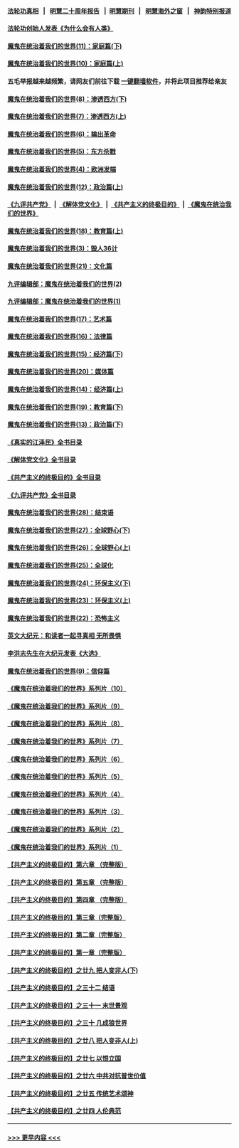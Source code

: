#### [法轮功真相](https://github.com/gfw-breaker/truth/blob/master/README.md?t=0) &nbsp;&nbsp;|&nbsp;&nbsp; [明慧二十周年报告](https://github.com/gfw-breaker/mh-reports/blob/master/README.md?t=0) &nbsp;&nbsp;|&nbsp;&nbsp;[明慧期刊](https://github.com/gfw-breaker/mh-qikan) &nbsp;&nbsp;|&nbsp;&nbsp; [明慧海外之窗](https://github.com/gfw-breaker/mh-news/blob/master/README.md?t=0) &nbsp;&nbsp;|&nbsp;&nbsp; [神韵特别报道](https://github.com/gfw-breaker/mh-news/blob/master/shenyun.md?t=0)
#### [法轮功创始人发表《为什么会有人类》](../pages/nsc422/n13912117.md?t=01291843) 
#### [魔鬼在统治着我们的世界(11)：家庭篇(下)](../pages/nsc422/n10440961.md?t=01291843) 
#### [魔鬼在统治着我们的世界(10)：家庭篇(上)](../pages/nsc422/n10435448.md?t=01291843) 
#### 五毛举报越来越频繁，请网友们前往下载 [一键翻墙软件](https://github.com/gfw-breaker/ssr-accounts)，并将此项目推荐给亲友
#### [魔鬼在统治着我们的世界(8)：渗透西方(下)](../pages/nsc422/n10429603.md?t=01291843) 
#### [魔鬼在统治着我们的世界(7)：渗透西方(上)](../pages/nsc422/n10426013.md?t=01291843) 
#### [魔鬼在统治着我们的世界(6)：输出革命](../pages/nsc422/n10421536.md?t=01291843) 
#### [魔鬼在统治着我们的世界(5)：东方杀戮](../pages/nsc422/n10417707.md?t=01291843) 
#### [魔鬼在统治着我们的世界(4)：欧洲发端](../pages/nsc422/n10414890.md?t=01291843) 
#### [魔鬼在统治着我们的世界(12)：政治篇(上)](../pages/nsc422/n10444576.md?t=01291843) 
#### [《九评共产党》](https://github.com/begood0513/9ping.md/blob/master/README.md) &nbsp;|&nbsp; [《解体党文化》](../../../../jtdwh.md/blob/master/README.md)  &nbsp;|&nbsp; [《共产主义的终极目的》](../../../../gczydzjmd.md/blob/master/README.md) &nbsp;|&nbsp; [《魔鬼在统治我们的世界》](../../../../mgztzwmdsj.md/blob/master/README.md) 
#### [魔鬼在统治着我们的世界(18)：教育篇(上)](../pages/nsc422/n10526970.md?t=01291843) 
#### [魔鬼在统治着我们的世界(3)：毁人36计](../pages/nsc422/n10411583.md?t=01291843) 
#### [魔鬼在统治着我们的世界(21)：文化篇](../pages/nsc422/n10597706.md?t=01291843) 
#### [九评编辑部：魔鬼在统治着我们的世界(2)](../pages/nsc422/n10410036.md?t=01291843) 
#### [九评编辑部：魔鬼在统治着我们的世界(1)](../pages/nsc422/n10406825.md?t=01291843) 
#### [魔鬼在统治着我们的世界(17)：艺术篇](../pages/nsc422/n10499093.md?t=01291843) 
#### [魔鬼在统治着我们的世界(16)：法律篇](../pages/nsc422/n10485969.md?t=01291843) 
#### [魔鬼在统治着我们的世界(15)：经济篇(下)](../pages/nsc422/n10469975.md?t=01291843) 
#### [魔鬼在统治着我们的世界(20)：媒体篇](../pages/nsc422/n10586579.md?t=01291843) 
#### [魔鬼在统治着我们的世界(14)：经济篇(上)](../pages/nsc422/n10457370.md?t=01291843) 
#### [魔鬼在统治着我们的世界(19)：教育篇(下)](../pages/nsc422/n10564808.md?t=01291843) 
#### [魔鬼在统治着我们的世界(13)：政治篇(下)](../pages/nsc422/n10448270.md?t=01291843) 
#### [《真实的江泽民》全书目录](../pages/nsc422/n13721399.md?t=01291843) 
#### [《解体党文化》全书目录](../pages/nsc422/n13721157.md?t=01291843) 
#### [《共产主义的终极目的》全书目录](../pages/nsc422/n13721048.md?t=01291843) 
#### [《九评共产党》全书目录](../pages/nsc422/n13708085.md?t=01291843) 
#### [魔鬼在统治着我们的世界(28)：结束语](../pages/nsc422/n10936246.md?t=01291843) 
#### [魔鬼在统治着我们的世界(27)：全球野心(下)](../pages/nsc422/n10928319.md?t=01291843) 
#### [魔鬼在统治着我们的世界(26)：全球野心(上)](../pages/nsc422/n10900318.md?t=01291843) 
#### [魔鬼在统治着我们的世界(25)：全球化](../pages/nsc422/n10788205.md?t=01291843) 
#### [魔鬼在统治着我们的世界(24)：环保主义(下)](../pages/nsc422/n10695307.md?t=01291843) 
#### [魔鬼在统治着我们的世界(23)：环保主义(上)](../pages/nsc422/n10688613.md?t=01291843) 
#### [魔鬼在统治着我们的世界(22)：恐怖主义](../pages/nsc422/n10614727.md?t=01291843) 
#### [英文大纪元：和读者一起寻真相 无所畏惧](../pages/nsc422/n12542027.md?t=01291843) 
#### [李洪志先生在大纪元发表《大选》](../pages/nsc422/n12534746.md?t=01291843) 
#### [魔鬼在统治着我们的世界(9)：信仰篇](../pages/nsc422/n10432159.md?t=01291843) 
#### [《魔鬼在统治着我们的世界》系列片（10）](../pages/nsc422/n12292670.md?t=01291843) 
#### [《魔鬼在统治着我们的世界》系列片（9）](../pages/nsc422/n12290859.md?t=01291843) 
#### [《魔鬼在统治着我们的世界》系列片（8）](../pages/nsc422/n12287445.md?t=01291843) 
#### [《魔鬼在统治着我们的世界》系列片（7）](../pages/nsc422/n12283425.md?t=01291843) 
#### [《魔鬼在统治着我们的世界》系列片（6）](../pages/nsc422/n12282314.md?t=01291843) 
#### [《魔鬼在统治着我们的世界》系列片（5）](../pages/nsc422/n12281419.md?t=01291843) 
#### [《魔鬼在统治着我们的世界》系列片（4）](../pages/nsc422/n12274024.md?t=01291843) 
#### [《魔鬼在统治着我们的世界》系列片（3）](../pages/nsc422/n12271322.md?t=01291843) 
#### [《魔鬼在统治着我们的世界》系列片（2）](../pages/nsc422/n12269049.md?t=01291843) 
#### [《魔鬼在统治着我们的世界》系列片（1）](../pages/nsc422/n12267575.md?t=01291843) 
#### [【共产主义的终极目的】第六章 （完整版）](../pages/nsc422/n11428913.md?t=01291843) 
#### [【共产主义的终极目的】第五章 （完整版）](../pages/nsc422/n11428912.md?t=01291843) 
#### [【共产主义的终极目的】第四章 （完整版）](../pages/nsc422/n11428907.md?t=01291843) 
#### [【共产主义的终极目的】第三章（完整版）](../pages/nsc422/n11428848.md?t=01291843) 
#### [【共产主义的终极目的】第二章（完整版）](../pages/nsc422/n11428831.md?t=01291843) 
#### [【共产主义的终极目的】第一章（完整版）](../pages/nsc422/n11417651.md?t=01291843) 
#### [【共产主义的终极目的】之廿九 把人变非人(下)](../pages/nsc422/n11344140.md?t=01291843) 
#### [【共产主义的终极目的】之三十二 结语](../pages/nsc422/n11360535.md?t=01291843) 
#### [【共产主义的终极目的】之三十一 末世景观](../pages/nsc422/n11351129.md?t=01291843) 
#### [【共产主义的终极目的】之三十 几成狼世界](../pages/nsc422/n11348280.md?t=01291843) 
#### [【共产主义的终极目的】之廿八 把人变非人(上)](../pages/nsc422/n11340492.md?t=01291843) 
#### [【共产主义的终极目的】之廿七 以恨立国](../pages/nsc422/n11336944.md?t=01291843) 
#### [【共产主义的终极目的】之廿六 中共对抗普世价值](../pages/nsc422/n11324785.md?t=01291843) 
#### [【共产主义的终极目的】之廿五 传统艺术颂神](../pages/nsc422/n11296396.md?t=01291843) 
#### [【共产主义的终极目的】之廿四 人伦典范](../pages/nsc422/n11296397.md?t=01291843) 

----
#### [ >>> 更早内容 <<< ](../indexes/nsc422-earlier.md)
